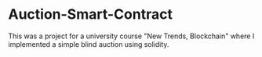 # Auction-Smart-Contract
This was a project for a university course "New Trends, Blockchain" where I implemented a simple blind auction using solidity.
